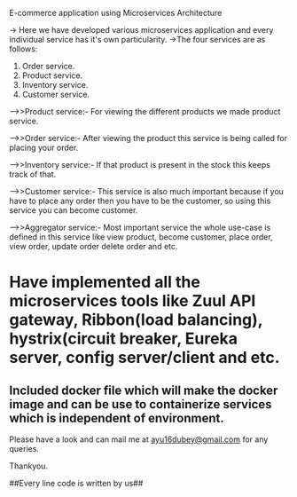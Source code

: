E-commerce application using Microservices Architecture

-> Here we have developed various microservices application and every individual service has it's own particularity.
->The four services are as follows:
   1. Order service.
   2. Product service.
   3. Inventory service.
   4. Customer service.

-->>Product service:- For viewing the different products we made product service.

-->>Order service:- After viewing the product this service is being called for placing your order.

-->>Inventory service:- If that product is present in the stock this keeps track of that.

-->>Customer service:- This service is also much important because if you have to place any order then you have to be the customer, so using this service you can become customer.

-->>Aggregator service:- Most important service the whole use-case is defined in this service like view product, become customer, place order, view order, update order delete order and etc.


# Have implemented all the microservices tools like Zuul API gateway, Ribbon(load balancing), hystrix(circuit breaker, Eureka server, config server/client and etc.

## Included docker file which will make the docker image and can be use to containerize services which is independent of environment.

Please have a look and can mail me at ayu16dubey@gmail.com for any queries.

Thankyou.

##Every line code is written by us##

